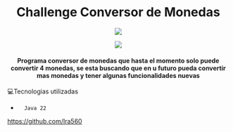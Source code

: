 <h1 align="center">Challenge Conversor de Monedas</h1>
 <p align="center">
   <img src="https://img.shields.io/badge/STATUS-EN%20DESAROLLO-green">
 </p>
 <p align="center">
   <img src="https://img.shields.io/badge/Release date-May-green">
 </p>
 <h4 align="center">
Programa conversor de monedas que hasta el momento solo puede convertir 4 monedas, se esta buscando que en u futuro pueda convertir mas monedas y tener algunas funcionalidades nuevas
 </h4>
 
 :computer:Tecnologias utilizadas
 
 - `  Java 22`

https://github.com/Ira560
